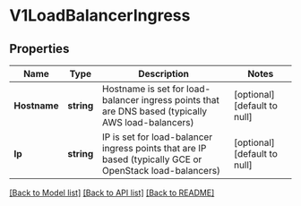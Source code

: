 # V1LoadBalancerIngress

## Properties
Name | Type | Description | Notes
------------ | ------------- | ------------- | -------------
**Hostname** | **string** | Hostname is set for load-balancer ingress points that are DNS based (typically AWS load-balancers) | [optional] [default to null]
**Ip** | **string** | IP is set for load-balancer ingress points that are IP based (typically GCE or OpenStack load-balancers) | [optional] [default to null]

[[Back to Model list]](../README.md#documentation-for-models) [[Back to API list]](../README.md#documentation-for-api-endpoints) [[Back to README]](../README.md)


